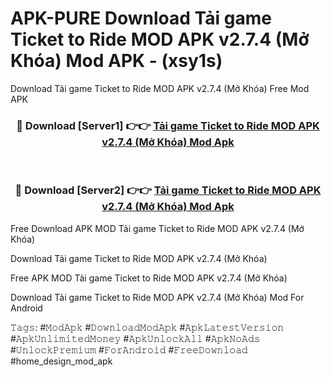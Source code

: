 # APK-PURE Download Tải game Ticket to Ride MOD APK v2.7.4 (Mở Khóa) Mod APK - (xsy1s)
Download Tải game Ticket to Ride MOD APK v2.7.4 (Mở Khóa) Free Mod APK

<div align="center">
<h3>🔴 Download [Server1] 👉👉 <a href="https://apk-comot.site?title=Tải_game_Ticket_to_Ride_MOD_APK_v2.7.4_(Mở_Khóa)">Tải game Ticket to Ride MOD APK v2.7.4 (Mở Khóa) Mod Apk</a></h3><br>

<h3>🔴 Download [Server2] 👉👉 <a href="https://apk-comot.site?title=Tải_game_Ticket_to_Ride_MOD_APK_v2.7.4_(Mở_Khóa)">Tải game Ticket to Ride MOD APK v2.7.4 (Mở Khóa) Mod Apk</a></h3>
</div>


Free Download APK MOD Tải game Ticket to Ride MOD APK v2.7.4 (Mở Khóa)

Download Tải game Ticket to Ride MOD APK v2.7.4 (Mở Khóa) 

Free APK MOD Tải game Ticket to Ride MOD APK v2.7.4 (Mở Khóa) 

Download Tải game Ticket to Ride MOD APK v2.7.4 (Mở Khóa) Mod For Android

𝚃𝚊𝚐𝚜: #𝙼𝚘𝚍𝙰𝚙𝚔 #𝙳𝚘𝚠𝚗𝚕𝚘𝚊𝚍𝙼𝚘𝚍𝙰𝚙𝚔 #𝙰𝚙𝚔𝙻𝚊𝚝𝚎𝚜𝚝𝚅𝚎𝚛𝚜𝚒𝚘𝚗 #𝙰𝚙𝚔𝚄𝚗𝚕𝚒𝚖𝚒𝚝𝚎𝚍𝙼𝚘𝚗𝚎𝚢 #𝙰𝚙𝚔𝚄𝚗𝚕𝚘𝚌𝚔𝙰𝚕𝚕 #𝙰𝚙𝚔𝙽𝚘𝙰𝚍𝚜 #𝚄𝚗𝚕𝚘𝚌𝚔𝙿𝚛𝚎𝚖𝚒𝚞𝚖 #𝙵𝚘𝚛𝙰𝚗𝚍𝚛𝚘𝚒𝚍 #𝙵𝚛𝚎𝚎𝙳𝚘𝚠𝚗𝚕𝚘𝚊𝚍 #home_design_mod_apk
